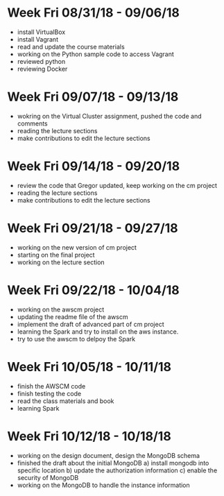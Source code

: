 # Week Fri 08/31/18 - 09/06/18

* install VirtualBox
* install Vagrant
* read and update the course materials
* working on the Python sample code to access Vagrant
* reviewed python
* reviewing Docker

# Week Fri 09/07/18 - 09/13/18

* wokring on the Virtual Cluster assignment, pushed the code and comments
* reading the lecture sections
* make contributions to edit the lecture sections


# Week Fri 09/14/18 - 09/20/18

* review the code that Gregor updated, keep working on the cm project
* reading the lecture sections
* make contributions to edit the lecture sections


# Week Fri 09/21/18 - 09/27/18

* working on the new version of cm project
* starting on the final project
* working on the lecture section

# Week Fri 09/22/18 - 10/04/18
* working on the awscm project
* updating the readme file of the awscm
* implement the draft of advanced part of cm project
* learning the Spark and try to install on the aws instance.
* try to use the awscm to delpoy the Spark

# Week Fri 10/05/18 - 10/11/18
* finish the AWSCM code
* finish testing the code
* read the class materials and book
* learning Spark

# Week Fri 10/12/18 - 10/18/18
* working on the design document, design the MongoDB schema
* finished the draft about the initial MongoDB
  a) install mongodb into specific location
  b) update the authorization information
  c) enable the security of MongoDB
* working on the MongoDB to handle the instance information
